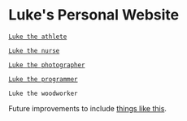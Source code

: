 # Luke's Personal Website

[`Luke the athlete`](https://intervals.icu/athlete/i75079/activities)

[`Luke the nurse`](nursing.html)

[`Luke the photographer`](https://instagram.com/lukewassphotography)

[`Luke the programmer`](https://github.com/wassupluke/)

`Luke the woodworker`

Future improvements to include [things like this](https://github.com/alshedivat/al-folio?tab=readme-ov-file).
